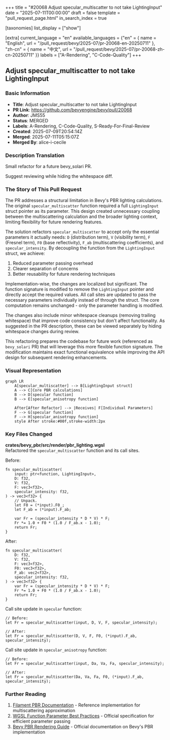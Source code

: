 +++
title = "#20068 Adjust specular_multiscatter to not take LightingInput"
date = "2025-07-11T00:00:00"
draft = false
template = "pull_request_page.html"
in_search_index = true

[taxonomies]
list_display = ["show"]

[extra]
current_language = "en"
available_languages = {"en" = { name = "English", url = "/pull_request/bevy/2025-07/pr-20068-en-20250711" }, "zh-cn" = { name = "中文", url = "/pull_request/bevy/2025-07/pr-20068-zh-cn-20250711" }}
labels = ["A-Rendering", "C-Code-Quality"]
+++

## Adjust specular_multiscatter to not take LightingInput

### Basic Information
- **Title**: Adjust specular_multiscatter to not take LightingInput
- **PR Link**: https://github.com/bevyengine/bevy/pull/20068
- **Author**: JMS55
- **Status**: MERGED
- **Labels**: A-Rendering, C-Code-Quality, S-Ready-For-Final-Review
- **Created**: 2025-07-09T20:54:14Z
- **Merged**: 2025-07-11T05:15:07Z
- **Merged By**: alice-i-cecile

### Description Translation
Small refactor for a future bevy_solari PR.

Suggest reviewing while hiding the whitespace diff.

### The Story of This Pull Request
The PR addresses a structural limitation in Bevy's PBR lighting calculations. The original `specular_multiscatter` function required a full `LightingInput` struct pointer as its parameter. This design created unnecessary coupling between the multiscattering calculation and the broader lighting context, limiting flexibility for future rendering features.

The solution refactors `specular_multiscatter` to accept only the essential parameters it actually needs: `D` (distribution term), `V` (visibility term), `F` (Fresnel term), `F0` (base reflectivity), `F_ab` (multiscattering coefficients), and `specular_intensity`. By decoupling the function from the `LightingInput` struct, we achieve:
1. Reduced parameter passing overhead
2. Clearer separation of concerns
3. Better reusability for future rendering techniques

Implementation-wise, the changes are localized but significant. The function signature is modified to remove the `LightingInput` pointer and directly accept the required values. All call sites are updated to pass the necessary parameters individually instead of through the struct. The core computation remains unchanged - only the parameter handling is modified.

The changes also include minor whitespace cleanups (removing trailing whitespace) that improve code consistency but don't affect functionality. As suggested in the PR description, these can be viewed separately by hiding whitespace changes during review.

This refactoring prepares the codebase for future work (referenced as `bevy_solari` PR) that will leverage this more flexible function signature. The modification maintains exact functional equivalence while improving the API design for subsequent rendering enhancements.

### Visual Representation
```mermaid
graph LR
    A[specular_multiscatter] --> B[LightingInput struct]
    A --> C[Core PBR calculations]
    B --> D[specular function]
    B --> E[specular_anisotropy function]
    
    After[After Refactor] --> |Receives| F[Individual Parameters]
    F --> G[specular function]
    F --> H[specular_anisotropy function]
    style After stroke:#00f,stroke-width:2px
```

### Key Files Changed
**crates/bevy_pbr/src/render/pbr_lighting.wgsl**  
Refactored the `specular_multiscatter` function and its call sites.

Before:
```wgsl
fn specular_multiscatter(
    input: ptr<function, LightingInput>,
    D: f32,
    V: f32,
    F: vec3<f32>,
    specular_intensity: f32,
) -> vec3<f32> {
    // Unpack.
    let F0 = (*input).F0_;
    let F_ab = (*input).F_ab;

    var Fr = (specular_intensity * D * V) * F;
    Fr *= 1.0 + F0 * (1.0 / F_ab.x - 1.0);
    return Fr;
}
```

After:
```wgsl
fn specular_multiscatter(
    D: f32,
    V: f32,
    F: vec3<f32>,
    F0: vec3<f32>,
    F_ab: vec2<f32>,
    specular_intensity: f32,
) -> vec3<f32> {
    var Fr = (specular_intensity * D * V) * F;
    Fr *= 1.0 + F0 * (1.0 / F_ab.x - 1.0);
    return Fr;
}
```

Call site update in `specular` function:
```wgsl
// Before:
let Fr = specular_multiscatter(input, D, V, F, specular_intensity);

// After:
let Fr = specular_multiscatter(D, V, F, F0, (*input).F_ab, specular_intensity);
```

Call site update in `specular_anisotropy` function:
```wgsl
// Before:
let Fr = specular_multiscatter(input, Da, Va, Fa, specular_intensity);

// After:
let Fr = specular_multiscatter(Da, Va, Fa, F0, (*input).F_ab, specular_intensity);
```

### Further Reading
1. [Filament PBR Documentation](https://google.github.io/filament/Filament.html#listing_energycompensationimpl) - Reference implementation for multiscattering approximation
2. [WGSL Function Parameter Best Practices](https://www.w3.org/TR/WGSL/#function-declaration-and-calls) - Official specification for efficient parameter passing
3. [Bevy PBR Rendering Guide](https://bevyengine.org/learn/book/features/pbr/) - Official documentation on Bevy's PBR implementation
